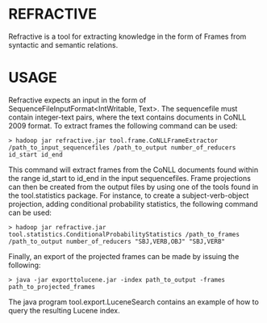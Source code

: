 REFRACTIVE
==========

Refractive is a tool for extracting knowledge in the form of Frames from syntactic and semantic relations.

USAGE
=====
Refractive expects an input in the form of SequenceFileInputFormat<IntWritable, Text>. The sequencefile must contain integer-text pairs, where the text contains documents in CoNLL 2009 format.
To extract frames the following command can be used:
	
	> hadoop jar refractive.jar tool.frame.CoNLLFrameExtractor /path_to_input_sequencefiles /path_to_output number_of_reducers id_start id_end
	
This command will extract frames from the CoNLL documents found within the range id_start to id_end in the input sequencefiles.
Frame projections can then be created from the output files by using one of the tools found in the tool.statistics package.
For instance, to create a subject-verb-object projection, adding conditional probability statistics, the following command can be used:

	> hadoop jar refractive.jar tool.statistics.ConditionalProbabilityStatistics /path_to_frames /path_to_output number_of_reducers "SBJ,VERB,OBJ" "SBJ,VERB"

Finally, an export of the projected frames can be made by issuing the following:

	> java -jar exporttolucene.jar -index path_to_output -frames path_to_projected_frames

The java program tool.export.LuceneSearch contains an example of how to query the resulting Lucene index.
